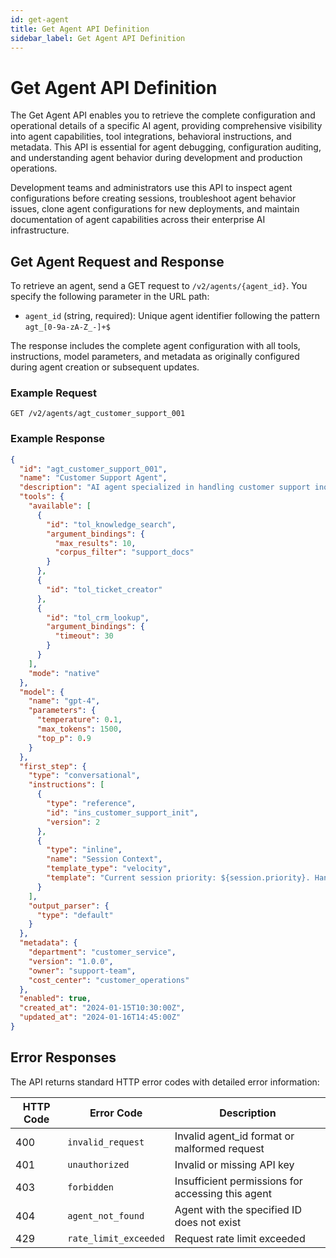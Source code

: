 ```yaml
---
id: get-agent
title: Get Agent API Definition
sidebar_label: Get Agent API Definition
---
```


# Get Agent API Definition

The Get Agent API enables you to retrieve the complete configuration and operational details of a specific AI agent, providing comprehensive visibility into agent capabilities, tool integrations, behavioral instructions, and metadata. This API is essential for agent debugging, configuration auditing, and understanding agent behavior during development and production operations.

Development teams and administrators use this API to inspect agent configurations before creating sessions, troubleshoot agent behavior issues, clone agent configurations for new deployments, and maintain documentation of agent capabilities across their enterprise AI infrastructure.

## Get Agent Request and Response

To retrieve an agent, send a GET request to `/v2/agents/{agent_id}`. You specify the following parameter in the URL path:

- `agent_id` (string, required): Unique agent identifier following the pattern `agt_[0-9a-zA-Z_-]+$`

The response includes the complete agent configuration with all tools, instructions, model parameters, and metadata as originally configured during agent creation or subsequent updates.

### Example Request

```
GET /v2/agents/agt_customer_support_001
```

### Example Response

```json
{
  "id": "agt_customer_support_001",
  "name": "Customer Support Agent",
  "description": "AI agent specialized in handling customer support inquiries using company documentation and support tools",
  "tools": {
    "available": [
      {
        "id": "tol_knowledge_search",
        "argument_bindings": {
          "max_results": 10,
          "corpus_filter": "support_docs"
        }
      },
      {
        "id": "tol_ticket_creator"
      },
      {
        "id": "tol_crm_lookup",
        "argument_bindings": {
          "timeout": 30
        }
      }
    ],
    "mode": "native"
  },
  "model": {
    "name": "gpt-4",
    "parameters": {
      "temperature": 0.1,
      "max_tokens": 1500,
      "top_p": 0.9
    }
  },
  "first_step": {
    "type": "conversational",
    "instructions": [
      {
        "type": "reference",
        "id": "ins_customer_support_init",
        "version": 2
      },
      {
        "type": "inline",
        "name": "Session Context",
        "template_type": "velocity",
        "template": "Current session priority: ${session.priority}. Handle accordingly."
      }
    ],
    "output_parser": {
      "type": "default"
    }
  },
  "metadata": {
    "department": "customer_service",
    "version": "1.0.0",
    "owner": "support-team",
    "cost_center": "customer_operations"
  },
  "enabled": true,
  "created_at": "2024-01-15T10:30:00Z",
  "updated_at": "2024-01-16T14:45:00Z"
}
```

## Error Responses

The API returns standard HTTP error codes with detailed error information:

| HTTP Code | Error Code | Description |
|-----------|------------|-------------|
| 400 | `invalid_request` | Invalid agent_id format or malformed request |
| 401 | `unauthorized` | Invalid or missing API key |
| 403 | `forbidden` | Insufficient permissions for accessing this agent |
| 404 | `agent_not_found` | Agent with the specified ID does not exist |
| 429 | `rate_limit_exceeded` | Request rate limit exceeded |